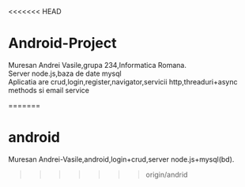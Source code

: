 <<<<<<< HEAD
# Android-Project
Muresan Andrei Vasile,grupa 234,Informatica Romana.<br>
Server node.js,baza de date mysql<br>
Aplicatia are crud,login,register,navigator,servicii http,threaduri+async methods si email service

=======
# android
Muresan Andrei-Vasile,android,login+crud,server node.js+mysql(bd).
>>>>>>> origin/andrid
